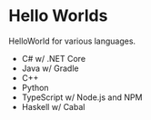 
# Hello Worlds

HelloWorld for various languages.

+ C# w/ .NET Core
+ Java w/ Gradle
+ C++
+ Python
+ TypeScript w/ Node.js and NPM
+ Haskell w/ Cabal

